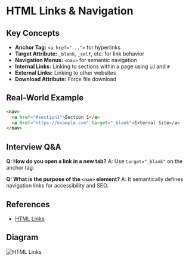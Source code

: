 # HTML Links & Navigation

## Key Concepts
- **Anchor Tag:** `<a href="...">` for hyperlinks
- **Target Attribute:** `_blank`, `_self`, etc. for link behavior
- **Navigation Menus:** `<nav>` for semantic navigation
- **Internal Links:** Linking to sections within a page using `id` and `#`
- **External Links:** Linking to other websites
- **Download Attribute:** Force file download

## Real-World Example
```html
<nav>
  <a href="#section1">Section 1</a>
  <a href="https://example.com" target="_blank">External Site</a>
</nav>
```

## Interview Q&A
**Q: How do you open a link in a new tab?**
A: Use `target="_blank"` on the anchor tag.

**Q: What is the purpose of the `<nav>` element?**
A: It semantically defines navigation links for accessibility and SEO.

## References
- [HTML Links](https://developer.mozilla.org/en-US/docs/Web/HTML/Element/a)

## Diagram
![HTML Links](https://developer.mozilla.org/en-US/docs/Web/HTML/Element/a/html-links.png)
